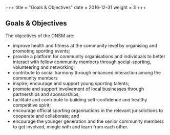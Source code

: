 +++
title = "Goals & Objectives"
date = 2016-12-31
weight = 3
+++

## Goals & Objectives

The objectives of the ONSM are:
- improve health and fitness at the community level by organising and promoting sporting events;
- provide a platform for community organisations and individuals to better interact with fellow community members through social-sporting, volunteering and networking;
- contribute to social harmony through enhanced interaction among the community members
- inspire, encourage and support young sporting talents;
- promote and support involvement of local businesses through partnerships and sponsorships;
- facilitate and contribute to building self-confidence and healthy competitive spirit;
- encourage official sporting organisations in the relevant jurisdictions to cooperate and collaborate; and
- encourage the younger generation and the senior community members to get involved, mingle with and learn from each other.